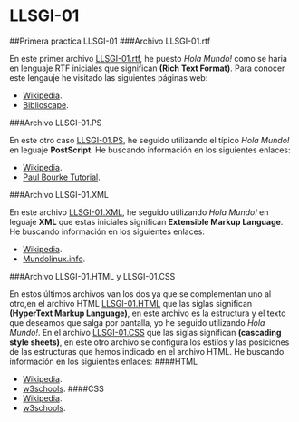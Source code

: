 # LLSGI-01
##Primera practica LLSGI-01
###Archivo LLSGI-01.rtf

En este primer archivo [LLSGI-01.rtf](https://github.com/AntonioChecaS/LLSGI-01/blob/master/LLSGI-01.rtf), he puesto *Hola Mundo!* como se haria en lenguaje RTF iniciales que significan **(Rich Text Format)**.
Para conocer este lengauje he visitado las siguientes páginas web:
+ [Wikipedia](https://es.wikipedia.org/wiki/Rich_Text_Format).
+ [Biblioscape](http://www.biblioscape.com/rtf15_spec.htm).

###Archivo LLSGI-01.PS

En este otro caso [LLSGI-01.PS](https://github.com/AntonioChecaS/LLSGI-01/blob/master/LLSGI-01.ps), he seguido utilizando el típico *Hola Mundo!* en leguaje **PostScript**.
He buscando información en los siguientes enlaces:
+ [Wikipedia](https://es.wikipedia.org/wiki/PostScript).
+ [Paul Bourke Tutorial](http://paulbourke.net/dataformats/postscript).

###Archivo LLSGI-01.XML

En este archivo [LLSGI-01.XML](https://github.com/AntonioChecaS/LLSGI-01/blob/master/LLSGI-01.XML), he seguido utilizando *Hola Mundo!* en leguaje **XML** que estas iniciales significan **Extensible Markup Language**.
He buscando información en los siguientes enlaces:
+ [Wikipedia](https://es.wikipedia.org/wiki/Extensible_Markup_Language).
+ [Mundolinux.info](http://www.mundolinux.info/que-es-xml.htm).

###Archivo LLSGI-01.HTML y LLSGI-01.CSS

En estos últimos archivos van los dos ya que se complementan uno al otro,en el archivo HTML [LLSGI-01.HTML](https://github.com/AntonioChecaS/LLSGI-01/blob/master/LLSGI-01.html) que las siglas significan **(HyperText Markup Language)**, en este archivo es la estructura y el texto que deseamos que salga por pantalla, yo he seguido utilizando *Hola Mundo!*.
En el archivo [LLSGI-01.CSS](https://github.com/AntonioChecaS/LLSGI-01/blob/master/LLSGI-01.css) que las siglas significan **(cascading style sheets)**, en este otro archivo se configura los estilos y las posiciones de las estructuras que hemos indicado en el archivo HTML.
He buscando información en los siguientes enlaces:
####HTML
+ [Wikipedia](https://es.wikipedia.org/wiki/HTML).
+ [w3schools](http://www.w3schools.com/html).
####CSS
+ [Wikipedia](https://es.wikipedia.org/wiki/Hoja_de_estilos_en_cascada).
+ [w3schools](http://www.w3schools.com/css).
